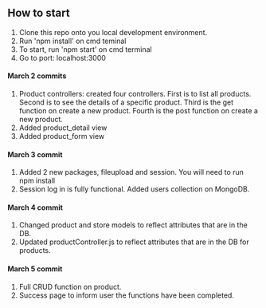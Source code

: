 ## How to start

1. Clone this repo onto you local development environment.
2. Run 'npm install' on cmd teminal
3. To start, run 'npm start' on cmd terminal
4. Go to port: localhost:3000

#### March 2 commits

1. Product controllers: created four controllers. First is to list all products. Second is to see the details of a specific product. Third is the get function on create a new product. Fourth is the post function on create a new product.
2. Added product_detail view
3. Added product_form view

#### March 3 commit

1. Added 2 new packages, fileupload and session. You will need to run npm install
2. Session log in is fully functional. Added users collection on MongoDB.

#### March 4 commit

1. Changed product and store models to reflect attributes that are in the DB.
2. Updated productController.js to reflect attributes that are in the DB for products.

#### March 5 commit

1. Full CRUD function on product.
2. Success page to inform user the functions have been completed.
